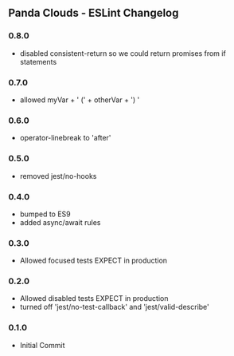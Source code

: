## Panda Clouds - ESLint Changelog

### 0.8.0

- disabled consistent-return so we could return promises from if statements

### 0.7.0

- allowed myVar + ' (' + otherVar + ') '

### 0.6.0

- operator-linebreak to 'after'

### 0.5.0

- removed jest/no-hooks

### 0.4.0

- bumped to ES9
- added async/await rules

### 0.3.0

- Allowed focused tests EXPECT in production

### 0.2.0

- Allowed disabled tests EXPECT in production
- turned off 'jest/no-test-callback' and 'jest/valid-describe'

### 0.1.0

- Initial Commit
